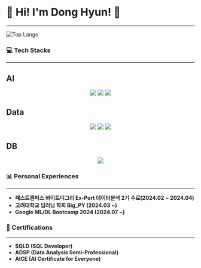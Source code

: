 # 🌟 Hi! I'm Dong Hyun! 🌟
---

![Top Langs](https://github-readme-stats.vercel.app/api/top-langs/?username=99echoo&layout=compact&theme=dracula)

### 💻 Tech Stacks
---
## **AI**
<div align="center">
	<img src="https://img.shields.io/badge/scikit--learn-F7931E?style=flat&logo=scikit-learn&logoColor=white" />
	<img src="https://img.shields.io/badge/PyTorch-EE4C2C?style=flat&logo=pytorch&logoColor=white" />
	<img src="https://img.shields.io/badge/TensorFlow-FF6F00?style=flat&logo=tensorflow&logoColor=white" />
</div>

## **Data**
<div align="center">
	<img src="https://img.shields.io/badge/Matplotlib-007ACC?style=flat&logo=python&logoColor=white" />
	<img src="https://img.shields.io/badge/Plotly-3F4F75?style=flat&logo=plotly&logoColor=white" />
	<img src="https://img.shields.io/badge/Seaborn-4E73AC?style=flat&logo=python&logoColor=white" />
</div>

## **DB**
<div align="center">
	<img src="https://img.shields.io/badge/MySQL-4479A1?style=flat&logo=mysql&logoColor=white" />
</div>


### 📊 Personal Experiences
---
- **패스트캠퍼스 바이트디그리 Ex-Port 데이터분석 2기 수료(2024.02 ~ 2024.04)**
- **고려대학교 딥러닝 학회 Big_PY (2024.03 ~)**
- **Google ML/DL Bootcamp 2024 (2024.07 ~)**

### 📜 Certifications
---
- **SQLD (SQL Developer)**
- **ADSP (Data Analysis Semi-Professional)**
- **AICE (AI Certificate for Everyone)**
